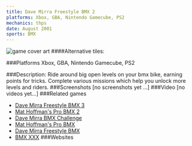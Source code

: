 ```yaml
---
title: Dave Mirra Freestyle BMX 2
platforms: Xbox, GBA, Nintendo Gamecube, PS2
mechanics: thps
date: August 2001
sports: BMX
---
```

![game cover art](//images.igdb.com/igdb/image/upload/t_cover_big/ttle7nbivqle5fybulbn.jpg "Logo Title Text 1")
####Alternative tiles:

###Platforms
Xbox, GBA, Nintendo Gamecube, PS2

###Description:
Ride around big open levels on your bmx bike, earning points for tricks. Complete various missions which help you unlock more levels and riders.
###Screenshots
[no screenshots yet ...]
###Video
[no videos yet...]
###Related games
* [Dave Mirra Freestyle BMX 3](/games/dave-mirra-freestyle-bmx-3-6368/)
* [Mat Hoffman's Pro BMX 2](/games/mat-hoffman-s-pro-bmx-2-3993/)
* [Dave Mirra BMX Challenge](/games/dave-mirra-bmx-challenge-4794/)
* [Mat Hoffman's Pro BMX](/games/mat-hoffman-s-pro-bmx-3994/)
* [Dave Mirra Freestyle BMX](/games/dave-mirra-freestyle-bmx-26012/)
* [BMX XXX](/games/bmx-xxx-3826/)
###Websites

